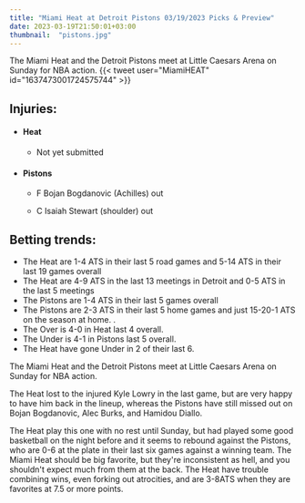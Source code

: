 ```yaml
---
title: "Miami Heat at Detroit Pistons 03/19/2023 Picks & Preview"
date: 2023-03-19T21:50:01+03:00
thumbnail:  "pistons.jpg"
---
```

The Miami Heat and the Detroit Pistons meet at Little Caesars Arena on Sunday for NBA action.<!--more-->
{{< tweet user="MiamiHEAT" id="1637473001724575744" >}}

## Injuries:

  - #### Heat

    - Not yet submitted

  - #### Pistons

    - F Bojan Bogdanovic (Achilles) out

    - C Isaiah Stewart (shoulder) out

## Betting trends:

  - The Heat are 1-4 ATS in their last 5 road games and 5-14 ATS in their last 19 games overall
  - The Heat are 4-9 ATS in the last 13 meetings in Detroit and 0-5 ATS in the last 5 meetings
  - The Pistons are 1-4 ATS in their last 5 games overall
  - The Pistons are 2-3 ATS in their last 5 home games and just 15-20-1 ATS on the season at home. .
  - The Over is 4-0 in Heat last 4 overall.
  - The Under is 4-1 in Pistons last 5 overall.
  - The Heat have gone Under in 2 of their last 6.


The Miami Heat and the Detroit Pistons meet at Little Caesars Arena on Sunday for NBA action.

The Heat lost to the injured Kyle Lowry in the last game, but are very happy to have him back in the lineup, whereas the Pistons have still missed out on Bojan Bogdanovic, Alec Burks, and Hamidou Diallo.

The Heat play this one with no rest until Sunday, but had played some good basketball on the night before and it seems to rebound against the Pistons, who are 0-6 at the plate in their last six games against a winning team. The Miami Heat should be big favorite, but they're inconsistent as hell, and you shouldn't expect much from them at the back. The Heat have trouble combining wins, even forking out atrocities, and are 3-8ATS when they are favorites at 7.5 or more points.
